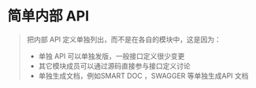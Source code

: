 # 简单内部 API

> 把内部 API 定义单独列出，而不是在各自的模块中，这是因为：
> - 单独 API 可以单独发版，一般接口定义很少变更
> - 其它模块成员可以通过源码直接参与接口定义讨论
> - 单独生成文档，例如SMART DOC ，SWAGGER 等单独生成API 文档
> 